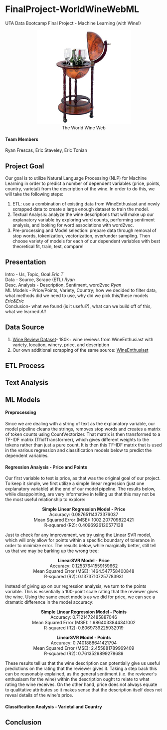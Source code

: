 
# FinalProject-WorldWineWebML
UTA Data Bootcamp Final Project - Machine Learning (with Wine!)

<p align="center">
  <img width="300" src="images/globe_wine.jpeg" alt="WWW Image"><br>
  The World Wine Web
</p>


#### Team Members
Ryan Frescas, Eric Staveley, Eric Tonian

## Project Goal
Our goal is to utilize Natural Language Processing (NLP) for Machine Learning in order to predict a number of dependent variables (price, points, country, varietal) from the description of the wine. In order to do this, we will take the following steps:
  1) ETL: use a combination of existing data from WineEnthusiast and newly scrapped data to create a large enough dataset to train the model.
  2) Textual Analysis: analyze the wine descriptions that will make up our explanatory variable by exploring word counts, performing sentiment analysis, and looking for word associations with word2vec.
  3) Pre-processing and Model selection: prepare data through removal of stop words, tokenization, vectorization, over/under sampling. Then choose variety of models for each of our dependent variables with best theoretical fit, train, test, compare!

## Presentation
Intro - Us, Topic, Goal *Eric T*  
Data - Source, Scrape (ETL) *Ryan*  
Desc. Analysis - Description, Sentiment, word2vec *Ryan*   
ML Models - Price/Points, Variety, Country; how we decided to filter data, what methods did we need to use, why did we pick               this/these models *Eric&Eric*   
Conclusion- what we found (is it useful?), what can we build off of this, what we learned *All*  

## Data Source
1) [Wine Review Dataset](https://www.kaggle.com/zynicide/wine-reviews)- 180k+ wine reviews from WineEnthusiast with variety, location, winery, price, and description
2) Our own additional scrapping of the same source: [WineEnthusiast](https://winemag.com/)

## ETL Process

## Text Analysis

## ML Models
#### Preprocessing

Since we are dealing with a string of text as the explanatory variable, our model pipeline cleans the strings, removes stop words and creates a matrix of token counts using CountVectorizer. That matrix is then transformed to a TF-IDF matrix (TfidfTransformer), which gives different weights to the tokens rather than just a pure count. It is then this TF-IDF matrix that is used in the various regression and classification models below to predict the dependent variables.

#### Regression Analysis - Price and Points

Our first variable to test is price, as that was the original goal of our project. To keep it simple, we first utilize a simple linear regression (just one explanatory variable) at the end of our model pipeline. The results below, while disappointing, are very informative in telling us that this may not be the most useful relationship to explore:
<p align="center"><strong>Simple Linear Regression Model - Price</strong><br>
  Accuracy: 0.08765114373376037<br>
  Mean Squared Error (MSE): 1002.207709822421<br>
  R-squared (R2): 0.4096926120577138
</p>

Just to check for any improvement, we try using the Linear SVR model, which will only allow for points within a specific boundary of tolerance in order to minimize error. The results below, while marginally better, still tell us that we may be barking up the wrong tree:
<p align="center"><strong>LinearSVR Model - Price</strong><br>
  Accuracy: 0.12537641559159662<br>
  Mean Squared Error (MSE): 1464.547758400848<br>
  R-squared (R2): 0.13737107257783931
</p>

Instead of giving up on our regression analysis, we turn to the points variable. This is essentially a 100-point scale rating that the reviewer gives the wine. Using the same exact models as we did for price, we can see a dramatic difference in the model accuracy:
<p align="center"><strong>Simple Linear Regression Model - Points</strong><br>
  Accuracy: 0.7121472485887046<br>
  Mean Squared Error (MSE): 1.9864033844341002<br>
  R-squared (R2): 0.8069739225932919
</p>
<p align="center"><strong>LinearSVR Model - Points</strong><br>
  Accuracy: 0.7401888641421794<br>
  Mean Squared Error (MSE): 2.455881789969409<br>
  R-squared (R2): 0.7613529899278689
</p>

These results tell us that the wine description can potentially give us useful predictions on the rating that the reviewer gives it. Taking a step back this can be reasonably explained, as the general sentiment (i.e. the reviewer's enthusiasm for the wine) within the description ought to relate to what rating the wine receives. On the other hand, price does not always equate to qualitative attributes so it makes sense that the description itself does not reveal details of the wine's price.

#### Classification Analysis - Varietal and Country

## Conclusion

